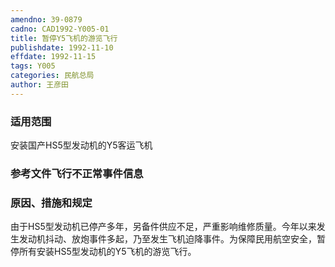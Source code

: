 ```yaml
---
amendno: 39-0879  
cadno: CAD1992-Y005-01  
title: 暂停Y5飞机的游览飞行  
publishdate: 1992-11-10  
effdate: 1992-11-15  
tags: Y005  
categories: 民航总局  
author: 王彦田  
---
```

  
### 适用范围  
安装国产HS5型发动机的Y5客运飞机  
  
<!--more-->  
### 参考文件飞行不正常事件信息  
  
### 原因、措施和规定  
由于HS5型发动机已停产多年，另备件供应不足，严重影响维修质量。今年以来发生发动机抖动、放炮事件多起，乃至发生飞机迫降事件。为保障民用航空安全，暂停所有安装HS5型发动机的Y5飞机的游览飞行。  
